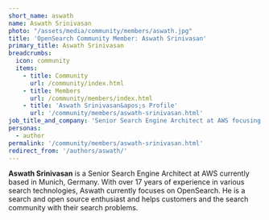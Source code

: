 ```yaml
---
short_name: aswath
name: Aswath Srinivasan
photo: "/assets/media/community/members/aswath.jpg"
title: 'OpenSearch Community Member: Aswath Srinivasan'
primary_title: Aswath Srinivasan
breadcrumbs:
  icon: community
  items:
    - title: Community
      url: /community/index.html
    - title: Members
      url: /community/members/index.html
    - title: 'Aswath Srinivasan&apos;s Profile'
      url: '/community/members/aswath-srinivasan.html'
job_title_and_company: 'Senior Search Engine Architect at AWS focusing on OpenSearch'
personas:
  - author
permalink: '/community/members/aswath-srinivasan.html'
redirect_from: '/authors/aswath/'
---
```


**Aswath Srinivasan** is a Senior Search Engine Architect at AWS currently based in Munich, Germany. With over 17 years of experience in various search technologies, Aswath currently focuses on OpenSearch. He is a search and open source enthusiast and helps customers and the search community with their search problems.